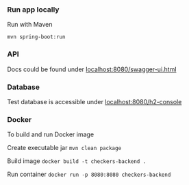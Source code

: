 ### Run app locally

Run with Maven

`mvn spring-boot:run`

### API

Docs could be found under [localhost:8080/swagger-ui.html](localhost:8080/swagger-ui.html)

### Database

Test database is accessible under [localhost:8080/h2-console](localhost:8080/h2-console)

### Docker

To build and run Docker image

Create executable jar
`mvn clean package`

Build image
`docker build -t checkers-backend .`

Run container
`docker run -p 8080:8080 checkers-backend`
